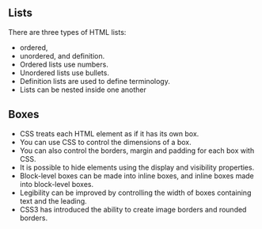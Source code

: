## Lists
There are three types of HTML lists: 
- ordered,
- unordered, and definition.
- Ordered lists use numbers.
- Unordered lists use bullets.
- Definition lists are used to define terminology.
- Lists can be nested inside one another

## Boxes
- CSS treats each HTML element as if it has its own box.
- You can use CSS to control the dimensions of a box.
- You can also control the borders, margin and padding
for each box with CSS.
-  It is possible to hide elements using the display and
visibility properties.
- Block-level boxes can be made into inline boxes, and
inline boxes made into block-level boxes.
- Legibility can be improved by controlling the width of
boxes containing text and the leading.
- CSS3 has introduced the ability to create image
borders and rounded borders.